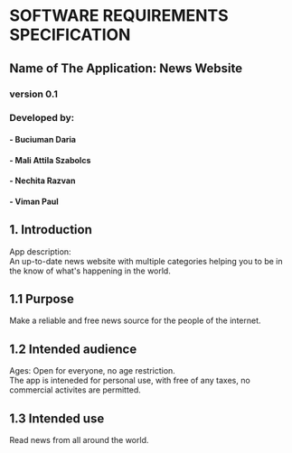 # SOFTWARE REQUIREMENTS SPECIFICATION

## Name of The Application: News Website

### version 0.1

### Developed by:

#### - Buciuman Daria

#### - Mali Attila Szabolcs

#### - Nechita Razvan

#### - Viman Paul

## 1. Introduction

App description:  
 An up-to-date news website with multiple categories helping you to be in the know of what's happening in the world.

## 1.1 Purpose
   Make a reliable and free news source for the people of the internet.  

## 1.2 Intended audience
   Ages: Open for everyone, no age restriction.  
   The app is inteneded for personal use, with free of any taxes, no commercial activites are permitted.  


## 1.3 Intended use
   Read news from all around the world.  
